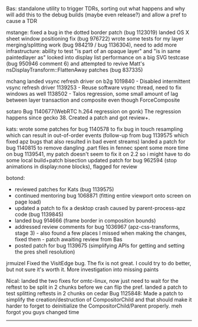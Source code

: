 Bas:
        standalone utility to trigger TDRs, sorting out what happens and why
        will add this to the debug builds (maybe even release?) and allow a pref to cause a TDR



mstange:
        fixed a bug in the dotted border patch (bug 1123019)
        landed OS X sheet window positioning fix (bug 976722)
        wrote some tests for my layer merging/splitting work (bug 984219 / bug 1136304), need to add more infrastructure: ability to test "is part of an opaque layer" and "is in same paintedlayer as"
        looked into display list performance on a big SVG testcase (bug 950946 comment 6) and attempted to revive Matt's nsDisplayTransform::FlattenAway patches (bug 837335)



mchang
        landed vsync refresh driver on b2g
        1019840 - Disabled intermittent vsync refresh driver
        1139253 - Reuse software vsync thread, need to fix windows as well
        1138502 - Talos regression, some small amount of lag between layer transaction and composite even though ForceComposite



sotaro
        Bug 1140677(WebRTC h.264 regression on gonk) The regression happens since gecko 38. Created a patch and got review+.



kats:
        wrote some patches for bug 1140578 to fix bug in touch resampling which can result in out-of-order events (follow-up from bug 1139575 which fixed apz bugs that also resulted in bad event streams)
        landed a patch for bug 1140815 to remove dangling .part files in fennec
        spent some more time on bug 1139541, my patch doesn't seem to fix it on 2.2 so i might have to do some local build+patch bisection
        updated patch for bug 962594 (stop animations in display:none blocks), flagged for review



botond:
  - reviewed patches for Kats (bug 1139575)
  - continued mentoring bug 1068871 (fitting entire viewport onto screen on page load)
  - updated a patch to fix a desktop crash caused by parent-process-apz code (bug 1139845)
  - landed bug 914666 (frame border in composition bounds)
  - addressed review comments for bug 1036967 (apz-css-transforms, stage 3)
         - also found a few places I missed when making the changes, fixed them
         - patch awaiting review from Bas
  - posted patch for bug 1139675 (simplifying APIs for getting and setting the pres shell resolution)



jrmuizel
        Fixed the VisitEdge bug. The fix is not great. I could try to do better, but not sure it's worth it.
        More investigation into missing paints



Nical:
        landed the two fixes for omtc-linux, now just need to wait for the reftest to be split in 2 chunks before we can flip the pref.
        landed a patch to test splitting reftests in 2 chunks on cedar
        Bug 1125848: Made a patch to simplify the creation/destruction of CompositorChild and that should make it harder to forget to deinitialize the CompositorChild/Parent properly.
        meh forgot you guys changed time





________________


